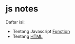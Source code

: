 # js notes

Daftar isi:
- Tentang Javascript [Function](https://husnimubarok.github.io/js/function/)
- Tentang [HTML](https://husnimubarok.github.io/js/html/)
